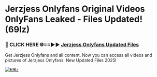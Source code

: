 # Jerzjess Onlyfans Original Videos 0nlyFans Leaked - Files Updated! (69lz)

<h3>🔴 CLICK HERE 🌐==►► <a href="https://tinyurl.com/2wckxsce" rel="nofollow">Jerzjess Onlyfans Updated Files</a></h3>

Get Jerzjess Onlyfans and all content. Now you can access all videos and pictures of Jerzjess Onlyfans. New Updated Files 2025!

[![69lz](https://i.imgur.com/AFduVYN.gif)](https://tinyurl.com/2wckxsce)
